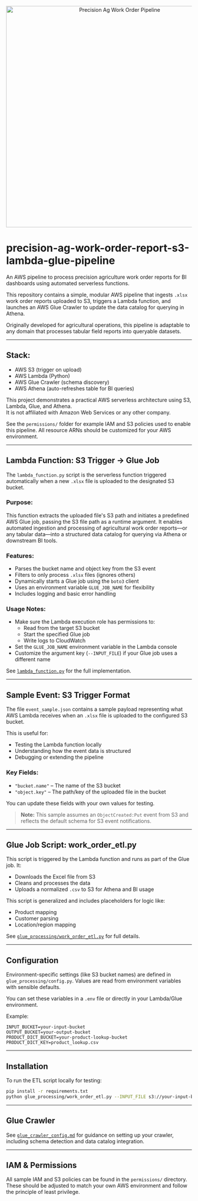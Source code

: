 <p align="center">
  <img src="https://your-image-url.com/banner.png" alt="Precision Ag Work Order Pipeline" width="600"/>
</p>

# precision-ag-work-order-report-s3-lambda-glue-pipeline

An AWS pipeline to process precision agriculture work order reports for BI dashboards using automated serverless functions.

This repository contains a simple, modular AWS pipeline that ingests `.xlsx` work order reports uploaded to S3, triggers a Lambda function, and launches an AWS Glue Crawler to update the data catalog for querying in Athena.

Originally developed for agricultural operations, this pipeline is adaptable to any domain that processes tabular field reports into queryable datasets.

---

## Stack:
- AWS S3 (trigger on upload)
- AWS Lambda (Python)
- AWS Glue Crawler (schema discovery)
- AWS Athena (auto-refreshes table for BI queries)

This project demonstrates a practical AWS serverless architecture using S3, Lambda, Glue, and Athena.  
It is not affiliated with Amazon Web Services or any other company.

See the `permissions/` folder for example IAM and S3 policies used to enable this pipeline. All resource ARNs should be customized for your AWS environment.

---

## Lambda Function: S3 Trigger → Glue Job

The `lambda_function.py` script is the serverless function triggered automatically when a new `.xlsx` file is uploaded to the designated S3 bucket.

### Purpose:
This function extracts the uploaded file's S3 path and initiates a predefined AWS Glue job, passing the S3 file path as a runtime argument. It enables automated ingestion and processing of agricultural work order reports—or any tabular data—into a structured data catalog for querying via Athena or downstream BI tools.

### Features:
- Parses the bucket name and object key from the S3 event
- Filters to only process `.xlsx` files (ignores others)
- Dynamically starts a Glue job using the `boto3` client
- Uses an environment variable `GLUE_JOB_NAME` for flexibility
- Includes logging and basic error handling

### Usage Notes:
- Make sure the Lambda execution role has permissions to:
  - Read from the target S3 bucket
  - Start the specified Glue job
  - Write logs to CloudWatch
- Set the `GLUE_JOB_NAME` environment variable in the Lambda console
- Customize the argument key (`--INPUT_FILE`) if your Glue job uses a different name

See [`lambda_function.py`](lambda_function.py) for the full implementation.

---

## Sample Event: S3 Trigger Format

The file `event_sample.json` contains a sample payload representing what AWS Lambda receives when an `.xlsx` file is uploaded to the configured S3 bucket.

This is useful for:
- Testing the Lambda function locally
- Understanding how the event data is structured
- Debugging or extending the pipeline

### Key Fields:
- `"bucket.name"` – The name of the S3 bucket
- `"object.key"` – The path/key of the uploaded file in the bucket

You can update these fields with your own values for testing.

> **Note:** This sample assumes an `ObjectCreated:Put` event from S3 and reflects the default schema for S3 event notifications.

---

## Glue Job Script: work_order_etl.py

This script is triggered by the Lambda function and runs as part of the Glue job. It:
- Downloads the Excel file from S3
- Cleans and processes the data
- Uploads a normalized `.csv` to S3 for Athena and BI usage

This script is generalized and includes placeholders for logic like:
- Product mapping
- Customer parsing
- Location/region mapping

See [`glue_processing/work_order_etl.py`](glue_processing/work_order_etl.py) for full details.

---

## Configuration

Environment-specific settings (like S3 bucket names) are defined in `glue_processing/config.py`. Values are read from environment variables with sensible defaults.

You can set these variables in a `.env` file or directly in your Lambda/Glue environment.

Example:
```env
INPUT_BUCKET=your-input-bucket
OUTPUT_BUCKET=your-output-bucket
PRODUCT_DICT_BUCKET=your-product-lookup-bucket
PRODUCT_DICT_KEY=product_lookup.csv
```

---

## Installation

To run the ETL script locally for testing:

```bash
pip install -r requirements.txt
python glue_processing/work_order_etl.py --INPUT_FILE s3://your-input-bucket/sample_file.xlsx
```

---

## Glue Crawler

See [`glue_crawler_config.md`](glue_crawler_config.md) for guidance on setting up your crawler, including schema detection and data catalog integration.

---

## IAM & Permissions

All sample IAM and S3 policies can be found in the `permissions/` directory. These should be adjusted to match your own AWS environment and follow the principle of least privilege.
